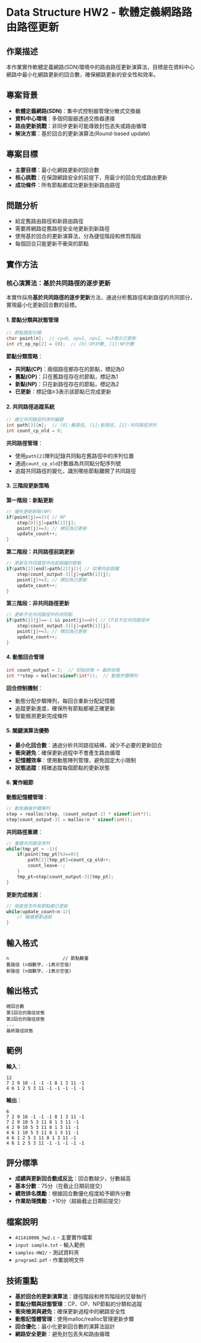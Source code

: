 # Data Structure HW2 - 軟體定義網路路由路徑更新

## 作業描述
本作業實作軟體定義網路(SDN)環境中的路由路徑更新演算法，目標是在資料中心網路中最小化網路更新的回合數，確保網路更新的安全性和效率。

## 專案背景
- **軟體定義網路(SDN)**：集中式控制器管理分散式交換器
- **資料中心環境**：多個伺服器透過交換器連接
- **路由更新挑戰**：非同步更新可能導致封包丟失或路由循環
- **解決方案**：基於回合的更新演算法(Round-based update)

## 專案目標
- **主要目標**：最小化網路更新的回合數
- **核心挑戰**：在保證網路安全的前提下，用最少的回合完成路由更新
- **成功條件**：所有節點都成功更新到新路由路徑

## 問題分析
- 給定舊路由路徑和新路由路徑
- 需要將網路從舊路徑安全地更新到新路徑
- 使用基於回合的更新演算法，分為捷徑階段和修剪階段
- 每個回合只能更新不衝突的節點

## 實作方法

### 核心演算法：基於共同路徑的逐步更新

本實作採用**基於共同路徑的逐步更新**方法，通過分析舊路徑和新路徑的共同部分，實現最小化更新回合數的目標。

#### 1. 節點分類與狀態管理
```c
// 節點類型分類
char point[n];  // cp=0, op=1, np=2, >=3表示已更新
int ct_op_np[2] = {0};  // [0]:OP計數, [1]:NP計數
```

**節點分類策略**：
- **共同點(CP)**：兩個路徑都存在的節點，標記為0
- **舊點(OP)**：只在舊路徑存在的節點，標記為1
- **新點(NP)**：只在新路徑存在的節點，標記為2
- **已更新**：標記值≥3表示該節點已完成更新

#### 2. 共同路徑追蹤系統
```c
// 建立共同路徑的序列編號
int path[3][n];  // [0]:舊路徑, [1]:新路徑, [2]:共同路徑序列
int count_cp_old = 0;
```

**共同路徑管理**：
- 使用`path[2]`陣列記錄共同點在舊路徑中的序列位置
- 通過`count_cp_old`計數器為共同點分配序列號
- 追蹤共同路徑的變化，識別哪些節點離開了共同路徑

#### 3. 三階段更新策略

**第一階段：新點更新**
```c
// 優先更新新點(NP)
if(point[j]==2){ // NP
    step[0][j]=path[1][j];
    point[j]+=3; // 標記為已更新
    update_count++;
}
```

**第二階段：共同路徑前跳更新**
```c
// 更新在共同路徑中向前跳躍的節點
if(path[2][end]>path[2][j]){ // 如果向前跳躍
    step[count_output-3][j]=path[1][j];
    point[j]+=3; // 標記為已更新
    update_count++;
}
```

**第三階段：非共同路徑更新**
```c
// 更新不在共同路徑中的共同點
if(path[2][j]==-1 && point[j]==0){ // CP且不在共同路徑中
    step[count_output-3][j]=path[1][j];
    point[j]+=3; // 標記為已更新
    update_count++;
}
```

#### 4. 動態回合管理
```c
int count_output = 2;  // 初始狀態 + 最終狀態
int **step = malloc(sizeof(int*));  // 動態步驟陣列
```

**回合控制機制**：
- 動態分配步驟陣列，每回合重新分配記憶體
- 追蹤更新進度，確保所有節點都被正確更新
- 智能檢測更新完成條件

#### 5. 關鍵演算法優勢
- **最小化回合數**：通過分析共同路徑結構，減少不必要的更新回合
- **衝突避免**：確保更新過程中不會產生路由循環
- **記憶體效率**：使用動態陣列管理，避免固定大小限制
- **狀態追蹤**：精確追蹤每個節點的更新狀態

#### 6. 實作細節

**動態記憶體管理**：
```c
// 動態擴展步驟陣列
step = realloc(step, (count_output-2) * sizeof(int*));
step[count_output-3] = malloc(n * sizeof(int));
```

**共同路徑重建**：
```c
// 重建共同路徑序列
while(tmp_pt > -1){
    if(point[tmp_pt]%3==0){
        path[2][tmp_pt]=count_cp_old++;
        count_leave--;
    }
    tmp_pt=step[count_output-3][tmp_pt];
}
```

**更新完成檢測**：
```c
// 檢查是否所有節點都已更新
while(update_count<n-1){
    // 繼續更新過程
}
```

## 輸入格式
```
n                    // 節點數量
舊路徑 (n個數字，-1表示空值)
新路徑 (n個數字，-1表示空值)
```

## 輸出格式
```
總回合數
第1回合的路徑狀態
第2回合的路徑狀態
...
最終路徑狀態
```

## 範例
**輸入**：
```
12
7 2 9 10 -1 -1 -1 8 1 3 11 -1
4 6 1 2 5 3 11 -1 -1 -1 -1 -1
```

**輸出**：
```
6
7 2 9 10 -1 -1 -1 8 1 3 11 -1
7 2 9 10 5 3 11 8 1 3 11 -1
4 2 9 10 5 3 11 8 1 3 11 -1
4 6 1 10 5 3 11 8 1 3 11 -1
4 6 1 2 5 3 11 8 1 3 11 -1
4 6 1 2 5 3 11 -1 -1 -1 -1 -1
```

## 評分標準
- **成績與更新回合數成反比**：回合數越少，分數越高
- **基本分數**：75分（在截止日期前提交）
- **績效排名獎勵**：根據回合數優化程度給予額外分數
- **作業助理獎勵**：+10分（超級截止日期前提交）

## 檔案說明
- `411410006_hw2.c` - 主要實作檔案
- `input sample.txt` - 輸入範例
- `samples-HW2/` - 測試資料夾
- `program2.pdf` - 作業說明文件

## 技術重點
- **基於回合的更新演算法**：捷徑階段和修剪階段的交替執行
- **節點分類與狀態管理**：CP、OP、NP節點的分類和追蹤
- **衝突檢測與避免**：確保更新過程中的網路安全性
- **動態記憶體管理**：使用malloc/realloc管理更新步驟
- **回合優化**：最小化更新回合數的演算法設計
- **網路安全更新**：避免封包丟失和路由循環
